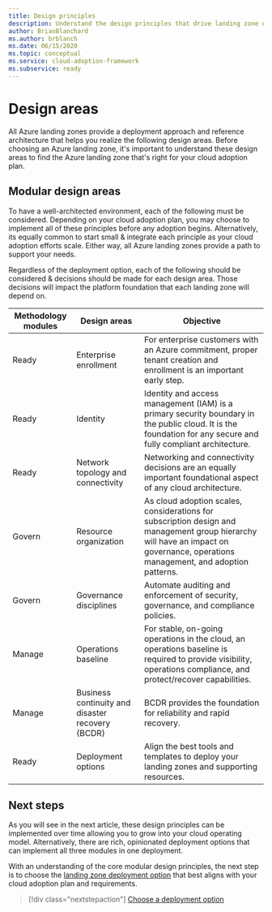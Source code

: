```yaml
---
title: Design principles
description: Understand the design principles that drive landing zone deployment
author: BrianBlanchard
ms.author: brblanch
ms.date: 06/15/2020
ms.topic: conceptual
ms.service: cloud-adoption-framework
ms.subservice: ready
---
```


# Design areas

All Azure landing zones provide a deployment approach and reference architecture that helps you realize the following design areas. Before choosing an Azure landing zone, it's important to understand these design areas to find the Azure landing zone that's right for your cloud adoption plan.

## Modular design areas

To have a well-architected environment, each of the following must be considered. Depending on your cloud adoption plan, you may choose to implement all of these principles before any adoption begins. Alternatively, its equally common to start small & integrate each principle as your cloud adoption efforts scale. Either way, all Azure landing zones provide a path to support your needs.

Regardless of the deployment option, each of the following should be considered & decisions should be made for each design area. Those decisions will impact the platform foundation that each landing zone will depend on.

|Methodology modules  |Design areas  |Objective  |
|---------|---------|---------|
|Ready |Enterprise enrollment|For enterprise customers with an Azure commitment, proper tenant creation and enrollment is an important early step.|
|Ready |Identity|Identity and access management (IAM) is a primary security boundary in the public cloud. It is the foundation for any secure and fully compliant architecture.|
|Ready |Network topology and connectivity|Networking and connectivity decisions are an equally important foundational aspect of any cloud architecture.|
|Govern |Resource organization|As cloud adoption scales, considerations for subscription design and management group hierarchy will have an impact on governance, operations management, and adoption patterns.|
|Govern |Governance disciplines|Automate auditing and enforcement of security, governance, and compliance policies.|
|Manage |Operations baseline|For stable, on-going operations in the cloud, an operations baseline is required to provide visibility, operations compliance, and protect/recover capabilities.|
|Manage |Business continuity and disaster recovery (BCDR)|BCDR provides the foundation for reliability and rapid recovery.|
|Ready |Deployment options|Align the best tools and templates to deploy your landing zones and supporting resources.|

## Next steps

As you will see in the next article, these design principles can be implemented over time allowing you to grow into your cloud operating model. Alternatively, there are rich, opinionated deployment options that can implement all three modules in one deployment.

With an understanding of the core modular design principles, the next step is to choose the [landing zone deployment option](./deployment-options.md) that best aligns with your cloud adoption plan and requirements.

> [!div class="nextstepaction"]
> [Choose a deployment option](./deployment-options.md)
